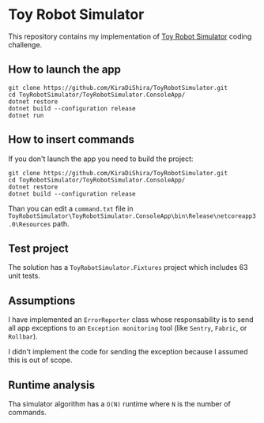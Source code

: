 # Toy Robot Simulator

This repository contains my implementation of [Toy Robot Simulator](https://github.com/nandowalter-lm/toy_robot#toy-robot-simulator) coding challenge.

## How to launch the app

```
git clone https://github.com/KiraDiShira/ToyRobotSimulator.git
cd ToyRobotSimulator/ToyRobotSimulator.ConsoleApp/
dotnet restore
dotnet build --configuration release
dotnet run 
```

## How to insert commands

If you don't launch the app you need to build the project:

```
git clone https://github.com/KiraDiShira/ToyRobotSimulator.git
cd ToyRobotSimulator/ToyRobotSimulator.ConsoleApp/
dotnet restore
dotnet build --configuration release
```

Than you can edit a `command.txt` file in `ToyRobotSimulator\ToyRobotSimulator.ConsoleApp\bin\Release\netcoreapp3.0\Resources` path.

## Test project

The solution has a `ToyRobotSimulator.Fixtures` project which includes 63 unit tests.

## Assumptions

I have implemented an `ErrorReporter` class whose responsability is to send all app exceptions to an `Exception monitoring` tool (like `Sentry`, `Fabric`, or `Rollbar`).

I didn't implement the code for sending the exception because I assumed this is out of scope.

## Runtime analysis

Tha simulator algorithm has a `O(N)` runtime where `N` is the number of commands.

